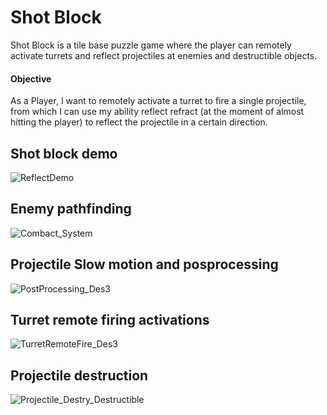 # Shot Block
Shot Block is a tile base puzzle game where the player can remotely activate turrets and reflect projectiles at enemies and destructible objects.

#### **Objective**

As a Player, I want to remotely activate a turret to fire a single projectile, from which I can use my ability reflect refract (at the moment of almost hitting the player) to reflect the projectile in a certain direction.

## Shot block demo
 ![ReflectDemo](https://user-images.githubusercontent.com/69220988/165804050-95920426-0855-4044-a616-3a42bdcf789e.gif)
 
 ## Enemy pathfinding
![Combact_System](https://user-images.githubusercontent.com/69220988/165804096-9bba2267-709d-4e97-9ab3-512fa42173f8.gif)

## Projectile Slow motion and posprocessing
![PostProcessing_Des3](https://user-images.githubusercontent.com/69220988/165804126-5d8f7996-aa0e-47cd-a275-510e8ccc5ab5.gif)

## Turret remote firing activations
![TurretRemoteFire_Des3](https://user-images.githubusercontent.com/69220988/165804234-13ac371b-bcb8-417b-a940-e3e30eb7a8cf.gif)

## Projectile destruction
![Projectile_Destry_Destructible](https://user-images.githubusercontent.com/69220988/165804288-66a0fb5e-7b74-434a-b8c2-5f22b730a063.gif)

